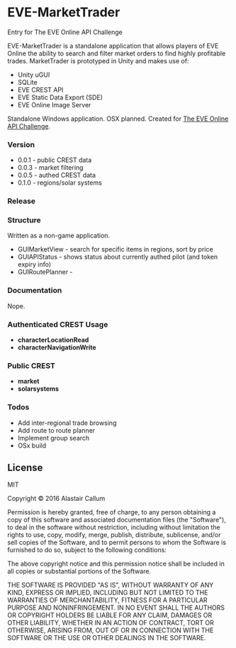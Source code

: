 # EVE-MarketTrader
Entry for The EVE Online API Challenge

EVE-MarketTrader is a standalone application that allows players of EVE Online the ability to search and filter market orders to find highly profitable trades. MarketTrader is prototyped in Unity and makes use of:

  - Unity uGUI
  - SQLite
  - EVE CREST API
  - EVE Static Data Export (SDE)
  - EVE Online Image Server

Standalone Windows application. OSX planned.
Created for [The EVE Online API Challenge].

### Version
  - 0.0.1 - public CREST data 
  - 0.0.3 - market filtering
  - 0.0.5 - authed CREST data
  - 0.1.0 - regions/solar systems

### Release

### Structure
Written as a non-game application.

* GUIMarketView - search for specific items in regions, sort by price
* GUIAPIStatus - shows status about currently authed pilot (and token expiry info)
* GUIRoutePlanner - 

### Documentation
Nope.

### Authenticated CREST Usage

 - **characterLocationRead**
 - **characterNavigationWrite**

### Public CREST 

 - **market**
 - **solarsystems**

### Todos

 - Add inter-regional trade browsing
 - Add route to route planner
 - Implement group search
 - OSx build

License
----

MIT

Copyright © 2016 Alastair Callum

Permission is hereby granted, free of charge, to any person obtaining a copy of this software and associated documentation files (the "Software"), to deal in the software without restriction, including without limitation the rights to use, copy, modify, merge, publish, distribute, sublicense, and/or sell copies of the Software, and to permit persons to whom the Software is furnished to do so, subject to the following conditions:

The above copyright notice and this permission notice shall be included in all copies or substantial portions of the Software.

THE SOFTWARE IS PROVIDED "AS IS", WITHOUT WARRANTY OF ANY KIND, EXPRESS OR IMPLIED, INCLUDING BUT NOT LIMITED TO THE WARRANTIES OF MERCHANTABILITY, FITNESS FOR A PARTICULAR PURPOSE AND NONINFRINGEMENT.  IN NO EVENT SHALL THE AUTHORS OR COPYRIGHT HOLDERS BE LIABLE FOR ANY CLAIM, DAMAGES OR OTHER LIABILITY, WHETHER IN AN ACTION OF CONTRACT, TORT OR OTHERWISE, ARISING FROM, OUT OF OR IN CONNECTION WITH THE SOFTWARE OR THE USE OR OTHER DEALINGS IN THE SOFTWARE.

[The EVE Online API Challenge]:<http://community.eveonline.com/news/dev-blogs/the-eve-online-api-challenge-1/>

